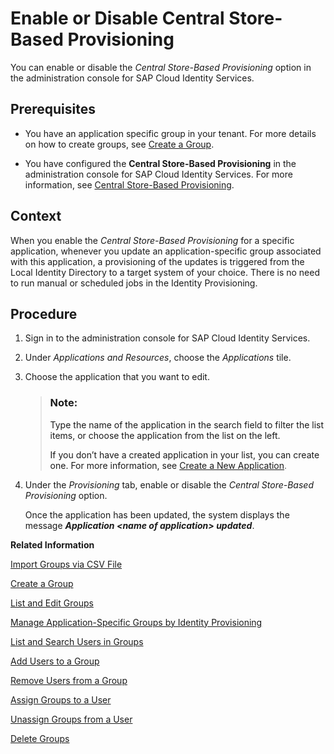 <!-- loio657bbaa67ba641ccbaa54cc7b89f6bc1 -->

# Enable or Disable Central Store-Based Provisioning

You can enable or disable the *Central Store-Based Provisioning* option in the administration console for SAP Cloud Identity Services.



## Prerequisites

-   You have an application specific group in your tenant. For more details on how to create groups, see [Create a Group](create-a-group-b1b638d.md).

-   You have configured the **Central Store-Based Provisioning** in the administration console for SAP Cloud Identity Services. For more information, see [Central Store-Based Provisioning](../central-store-based-provisioning-33eae39.md).



<a name="loio657bbaa67ba641ccbaa54cc7b89f6bc1__context_vnl_blv_knb"/>

## Context

When you enable the *Central Store-Based Provisioning* for a specific application, whenever you update an application-specific group associated with this application, a provisioning of the updates is triggered from the Local Identity Directory to a target system of your choice. There is no need to run manual or scheduled jobs in the Identity Provisioning.



## Procedure

1.  Sign in to the administration console for SAP Cloud Identity Services.

2.  Under *Applications and Resources*, choose the *Applications* tile.

3.  Choose the application that you want to edit.

    > ### Note:  
    > Type the name of the application in the search field to filter the list items, or choose the application from the list on the left.
    > 
    > If you don’t have a created application in your list, you can create one. For more information, see [Create a New Application](create-a-new-application-0d4b255.md).

4.  Under the *Provisioning* tab, enable or disable the *Central Store-Based Provisioning* option.

    Once the application has been updated, the system displays the message ***Application <name of application\> updated***.


**Related Information**  


[Import Groups via CSV File](import-groups-via-csv-file-daf96bd.md "As a tenant administrator, you can create new groups or update existing ones with the assigned users, via a CSV file upload.")

[Create a Group](create-a-group-b1b638d.md "As a tenant administrator you can create groups in the tenant to organize users based on common characteristics, authorization, or application via the administration console for SAP Cloud Identity Services.")

[List and Edit Groups](list-and-edit-groups-5e8a55c.md "As a tenant administrator, you can list and edit information about the groups in a tenant in the administration console for SAP Cloud Identity Services.")

[Manage Application-Specific Groups by Identity Provisioning](manage-application-specific-groups-by-identity-provisioning-a9ff3e3.md "By running provisioning jobs, you can create application-specific groups in the Identity Directory of your SAP Cloud Identity Services tenant or Identity Authentication (SCIM API version 2) target system and provision them afterward to target systems of your choice.")

[List and Search Users in Groups](list-and-search-users-in-groups-4ac340a.md "As a tenant administrator, you can list and view information about the users in a group in a tenant in the administration console for SAP Cloud Identity Services.")

[Add Users to a Group](add-users-to-a-group-d2e1a01.md "As a tenant administrator, you can add one or more users created for a specific tenant to a group via the administration console for SAP Cloud Identity Services.")

[Remove Users from a Group](remove-users-from-a-group-301fdb7.md "As a tenant administrator, you can remove one, more than one, or all users added to a group via the administration console for SAP Cloud Identity Services.")

[Assign Groups to a User](assign-groups-to-a-user-bfdeb9c.md "As a tenant administrator, you can assign one or more groups created for a specific tenant to a user via the administration console for SAP Cloud Identity Services.")

[Unassign Groups from a User](unassign-groups-from-a-user-4353735.md "As a tenant administrator, you can unassign one or more groups that are assigned to a user via the administration console for SAP Cloud Identity Services.")

[Delete Groups](delete-groups-9853912.md "As a tenant administrator, you can delete one or more groups in administration console for SAP Cloud Identity Services.")

